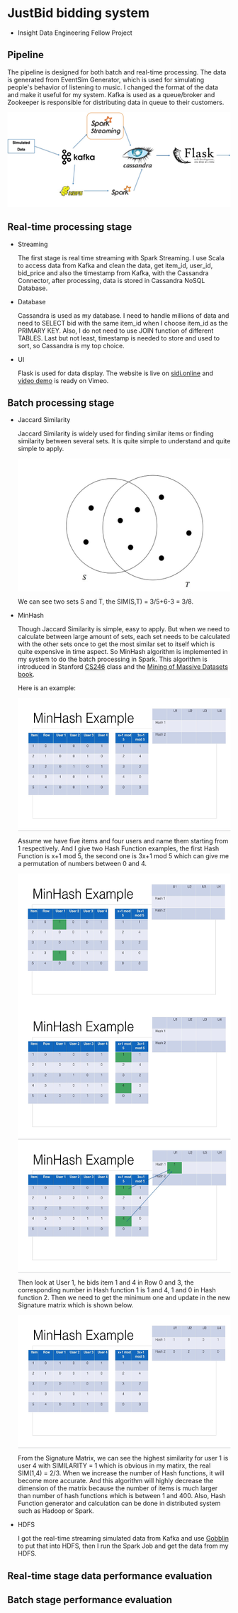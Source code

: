 # JustBid bidding system
* Insight Data Engineering Fellow Project


## Pipeline

The pipeline is designed for both batch and real-time processing. The data is generated from EventSim Generator, which is used for simulating people's behavior of listening to music. I changed the format of the data and make it useful for my system. Kafka is used as a queue/broker and Zookeeper is responsible for distributing data in queue to their customers.

![alt tag](pics/pipeline.png)

## Real-time processing stage
* Streaming

  The first stage is real time streaming with Spark Streaming. I use Scala to access data from Kafka and clean the data, get item_id, user_id, bid_price and also the timestamp from Kafka, with the Cassandra Connector, after processing, data is stored in Cassandra NoSQL Database.
* Database

  Cassandra is used as my database. I need to handle millions of data and need to SELECT bid with the same item_id when I choose item_id as the PRIMARY KEY. Also, I do not need to use JOIN function of different TABLES. Last but not least, timestamp is needed to store and used to sort, so Cassandra is my top choice.
* UI

  Flask is used for data display. The website is live on [sidi.online](http://sidi.online) and [video demo](https://vimeo.com/173849615) is ready on Vimeo.
  
## Batch processing stage
  * Jaccard Similarity 
  
    Jaccard Similarity is widely used for finding similar items or finding similarity between several sets. It is quite simple to understand and quite simple to apply.

    <img src="pics/jaccard.png" height="300" align="middle" />
    
    We can see two sets S and T, the SIM(S,T) = 3/5+6-3 = 3/8.
  
  * MinHash
  
    Though Jaccard Similarity is simple, easy to apply. But when we need to calculate between large amount of sets, each set needs to be calculated with the other sets once to get the most similar set to itself which is quite expensive in time aspect. So MinHash algorithm is implemented in my system to do the batch processing in Spark. This algorithm is introduced in Stanford [CS246](http://web.stanford.edu/class/cs246/) class and the [Mining of Massive Datasets book](http://infolab.stanford.edu/~ullman/mmds/book.pdf).

    Here is an example:
    
    <img src="pics/minhash1.png" height="300" align="middle" />
    
    Assume we have five items and four users and name them starting from 1 respectively. And I give two Hash Function examples, the first Hash Function is x+1 mod 5, the second one is 3x+1 mod 5 which can give me a permutation of numbers between 0 and 4.
    
    <img src="pics/minhash2.png" height="300" align="middle" />
    <img src="pics/minhash3.png" height="300" align="middle" />
    <img src="pics/minhash4.png" height="300" align="middle" />
    
    Then look at User 1, he bids item 1 and 4 in Row 0 and 3, the corresponding number in Hash function 1 is 1 and 4, 1 and 0 in Hash function 2. Then we need to get the minimum one and update in the new Signature matrix which is shown below.
    
    <img src="pics/minhash5.png" height="300" align="middle" />
    
    From the Signature Matrix, we can see the highest similarity for user 1 is user 4 with SIMILARITY = 1 which is obvious in my matirx, the real SIM(1,4) = 2/3. When we increase the number of Hash functions, it will become more accurate. And this algorithm will highly decrease the dimension of the matrix because the number of items is much larger than number of hash functions which is between 1 and 400. Also, Hash Function generator and calculation can be done in distributed system such as Hadoop or Spark.
    
  * HDFS
  
    I got the real-time streaming simulated data from Kafka and use [Gobblin](https://github.com/linkedin/gobblin) to put that into HDFS, then I run the Spark Job and get the data from my HDFS.

## Real-time stage data performance evaluation

## Batch stage performance evaluation
    
    
